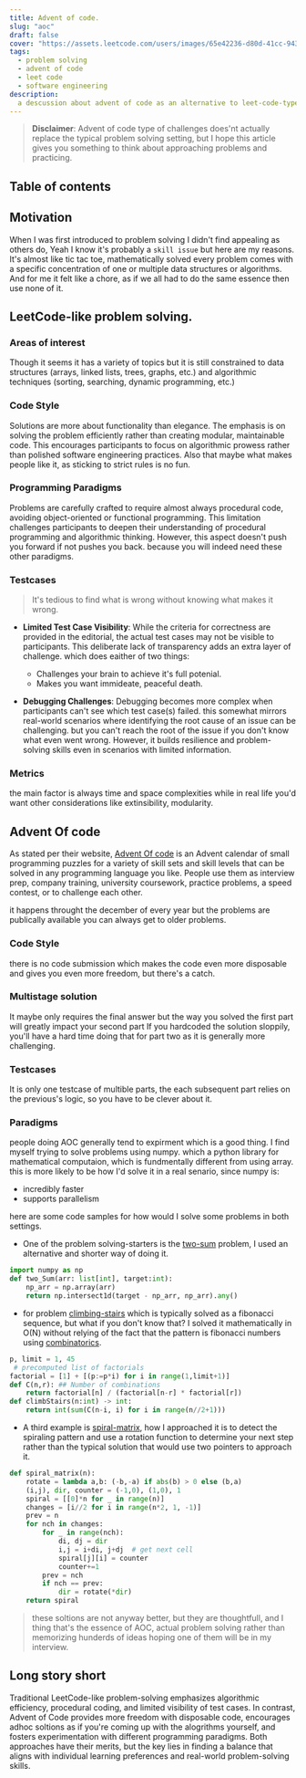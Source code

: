 ```yaml
---
title: Advent of code.
slug: "aoc"
draft: false
cover: "https://assets.leetcode.com/users/images/65e42236-d80d-41cc-9435-611d2bd09aef_1653139481.8304794.png"
tags:
  - problem solving
  - advent of code
  - leet code
  - software engineering
description:
  a descussion about advent of code as an alternative to leet-code-type of problem solving.
---
```



> <b>Disclaimer</b>: Advent of code type of challenges does'nt actually replace the typical problem solving setting, but I hope this article gives you something to think about approaching problems and practicing. 



## Table of contents

## Motivation

When I was first introduced to problem solving I didn't find appealing as others do, Yeah I know it's probably a `skill issue` but here are my reasons. It's almost like tic tac toe, mathematically solved every problem comes with a specific concentration of one or multiple data structures or algorithms. And for me it felt like a chore, as if we all had to do the same essence then use none of it.

## LeetCode-like problem solving.

### Areas of interest
Though it seems it has a variety of topics but it is still constrained to data structures (arrays, linked lists, trees, graphs, etc.) and algorithmic techniques (sorting, searching, dynamic programming, etc.)

### Code Style
Solutions are more about functionality than elegance. The emphasis is on solving the problem
efficiently rather than creating modular, maintainable code. This encourages participants to
focus on algorithmic prowess rather than polished software engineering practices.
Also that maybe what makes people like it, as sticking to strict rules is no fun.

### Programming Paradigms
Problems are carefully crafted to require almost always procedural code,
avoiding object-oriented or functional programming. This limitation challenges participants
to deepen their understanding of procedural programming and algorithmic thinking.
However, this aspect doesn't push you forward if not pushes you back. because you will indeed need these other paradigms.

### Testcases
> It's tedious to find what is wrong without knowing what makes it wrong.

- **Limited Test Case Visibility**: While the criteria for correctness are provided in the editorial, the actual test cases may not be visible to participants.
This deliberate lack of transparency adds an extra layer of challenge. which does eaither of two things:
  * Challenges your brain to achieve it's full potenial.
  * Makes you want immideate, peaceful death.

- **Debugging Challenges**: Debugging becomes more complex when participants can't see which test case(s) failed. this somewhat mirrors real-world scenarios where identifying the root cause of an issue can be challenging. but you can't reach the root of the issue if you don't know what even went wrong. However, it builds resilience and problem-solving skills even in scenarios with limited information.

### Metrics
the main factor is always time and space complexities
while in real life you'd want other considerations like extinsibility, modularity.

## Advent Of code
As stated per their website, [Advent Of code](https://adventofcode.com/) is an Advent calendar of small programming puzzles for a variety of skill sets and skill levels that can be solved in any programming language you like. People use them as interview prep, company training, university coursework, practice problems, a speed contest, or to challenge each other.

it happens throught the december of every year but the problems are publically available you can always get to older problems.

### Code Style
there is no code submission which makes the code even more disposable and gives you even more freedom, but there's a catch.

### Multistage solution
It maybe only requires the final answer but the way you solved the first part will greatly impact your second part
If you hardcoded the solution sloppily, you'll have a hard time doing that for part two as it is generally more challenging.

### Testcases
It is only one testcase of multible parts, the each subsequent part relies on the previous's logic, so you have to be clever about it.

### Paradigms
people doing AOC generally tend to expirment which is a good thing. I find myself trying to solve problems using numpy. 
which a python library for mathematical computaion, which is fundmentally different from using array. this is more likely to be how I'd solve it in a real senario, since numpy is:
  - incredibly faster
  - supports parallelism


here are some code samples for how would I solve some problems in both settings.

- One of the problem solving-starters is the [two-sum](https://leetcode.com/problems/two-sum/) problem, I used an alternative and shorter way of doing it.
```python 
import numpy as np
def two_Sum(arr: list[int], target:int):
    np_arr = np.array(arr)
    return np.intersect1d(target - np_arr, np_arr).any()
```

- for problem [climbing-stairs](https://leetcode.com/problems/climbing-stairs/) which is typically solved as a fibonacci sequence, but what if you don't know that? 
I solved it mathematically in O(N) without relying of the fact that the pattern is
fibonacci numbers using [combinatorics](https://www.mathsisfun.com/combinatorics/combinations-permutations.html).

```python
p, limit = 1, 45
 # precomputed list of factorials
factorial = [1] + [(p:=p*i) for i in range(1,limit+1)]
def C(n,r): ## Number of combinations
    return factorial[n] / (factorial[n-r] * factorial[r])
def climbStairs(n:int) -> int:
    return int(sum(C(n-i, i) for i in range(n//2+1)))
```

- A third example is [spiral-matrix](https://leetcode.com/problems/spiral-matrix/), how I approached it is to detect the spiraling pattern and use a rotation function to determine your next step
rather than the typical solution that would use two pointers to approach it.
```python
def spiral_matrix(n):
    rotate = lambda a,b: (-b,-a) if abs(b) > 0 else (b,a) 
    (i,j), dir, counter = (-1,0), (1,0), 1
    spiral = [[0]*n for _ in range(n)]
    changes = [i//2 for i in range(n*2, 1, -1)]
    prev = n
    for nch in changes:
        for _ in range(nch):
            di, dj = dir
            i,j = i+di, j+dj  # get next cell     
            spiral[j][i] = counter
            counter+=1
        prev = nch
        if nch == prev:
            dir = rotate(*dir)
    return spiral
```

> these soltions are not anyway better, but they are thoughtfull, and I thing that's the essence of AOC, actual
problem solving rather than memorizing hunderds of ideas hoping one of them will be in my interview.

## Long story short
Traditional LeetCode-like problem-solving emphasizes algorithmic efficiency, procedural coding, and limited visibility of test cases. In contrast, Advent of Code provides more freedom with disposable code, encourages adhoc soltions as if you're coming up with the alogrithms yourself, and fosters experimentation with different programming paradigms. Both approaches have their merits, but the key lies in finding a balance that aligns with individual learning preferences and real-world problem-solving skills.
